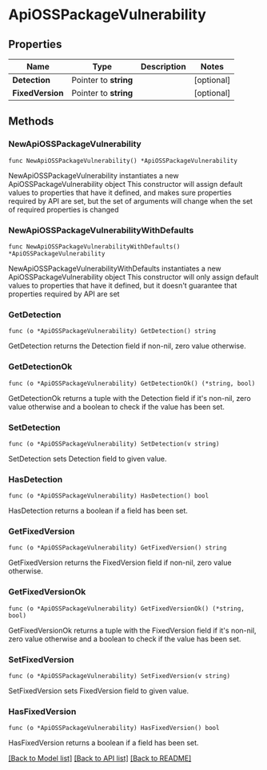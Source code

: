 # ApiOSSPackageVulnerability

## Properties

Name | Type | Description | Notes
------------ | ------------- | ------------- | -------------
**Detection** | Pointer to **string** |  | [optional] 
**FixedVersion** | Pointer to **string** |  | [optional] 

## Methods

### NewApiOSSPackageVulnerability

`func NewApiOSSPackageVulnerability() *ApiOSSPackageVulnerability`

NewApiOSSPackageVulnerability instantiates a new ApiOSSPackageVulnerability object
This constructor will assign default values to properties that have it defined,
and makes sure properties required by API are set, but the set of arguments
will change when the set of required properties is changed

### NewApiOSSPackageVulnerabilityWithDefaults

`func NewApiOSSPackageVulnerabilityWithDefaults() *ApiOSSPackageVulnerability`

NewApiOSSPackageVulnerabilityWithDefaults instantiates a new ApiOSSPackageVulnerability object
This constructor will only assign default values to properties that have it defined,
but it doesn't guarantee that properties required by API are set

### GetDetection

`func (o *ApiOSSPackageVulnerability) GetDetection() string`

GetDetection returns the Detection field if non-nil, zero value otherwise.

### GetDetectionOk

`func (o *ApiOSSPackageVulnerability) GetDetectionOk() (*string, bool)`

GetDetectionOk returns a tuple with the Detection field if it's non-nil, zero value otherwise
and a boolean to check if the value has been set.

### SetDetection

`func (o *ApiOSSPackageVulnerability) SetDetection(v string)`

SetDetection sets Detection field to given value.

### HasDetection

`func (o *ApiOSSPackageVulnerability) HasDetection() bool`

HasDetection returns a boolean if a field has been set.

### GetFixedVersion

`func (o *ApiOSSPackageVulnerability) GetFixedVersion() string`

GetFixedVersion returns the FixedVersion field if non-nil, zero value otherwise.

### GetFixedVersionOk

`func (o *ApiOSSPackageVulnerability) GetFixedVersionOk() (*string, bool)`

GetFixedVersionOk returns a tuple with the FixedVersion field if it's non-nil, zero value otherwise
and a boolean to check if the value has been set.

### SetFixedVersion

`func (o *ApiOSSPackageVulnerability) SetFixedVersion(v string)`

SetFixedVersion sets FixedVersion field to given value.

### HasFixedVersion

`func (o *ApiOSSPackageVulnerability) HasFixedVersion() bool`

HasFixedVersion returns a boolean if a field has been set.


[[Back to Model list]](../README.md#documentation-for-models) [[Back to API list]](../README.md#documentation-for-api-endpoints) [[Back to README]](../README.md)


